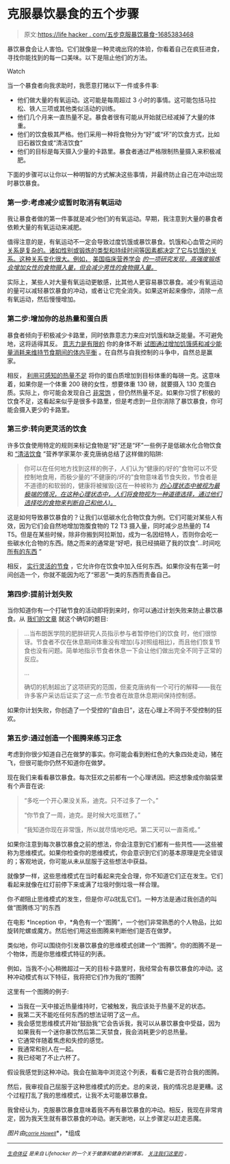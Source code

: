 # 克服暴饮暴食的五个步骤

> 原文:[https://life hacker . com/五步克服暴饮暴食-1685383468](https://lifehacker.com/five-steps-to-overcome-binge-eating-1685383468)

暴饮暴食会让人害怕。它们就像是一种灵魂出窍的体验，你看着自己在疯狂进食，寻找你能找到的每一口美味。以下是阻止他们的方法。

Watch

当一个暴食者向我求助时，我愿意打赌以下一件或多件事:

*   他们做大量的有氧运动。这可能是每周超过 3 小时的事情。这可能包括马拉松、铁人三项或其他类似活动的训练。
*   他们几个月来一直热量不足。暴食者很有可能从开始就已经减掉了大量的体重。
*   他们的饮食极其严格。他们采用一种将食物分为“好”或“坏”的饮食方式，比如旧石器饮食或“清洁饮食”
*   他们的目标是每天摄入少量的卡路里。暴食者通过严格限制热量摄入来积极减肥。

下面的步骤可以让你以一种明智的方式解决这些事情，并最终防止自己在冲动出现时暴饮暴食。

### 第一步:考虑减少或暂时取消有氧运动

我让暴食者做的第一件事就是减少他们的有氧运动。早期，我注意到大量的暴食者依赖大量的有氧运动来减肥。

值得注意的是，有氧运动不一定会导致过度饥饿或暴饮暴食。饥饿和心血管之间的 [关系是复杂的。诸如性别或锻炼的类型和持续时间等因素都决定了它与饥饿的关系。这种关系变化很大。例如，](http://www.bodyrecomposition.com/fat-loss/exercise-and-weightfat-loss-part-2.html/) [美国临床营养学会](http://ajcn.nutrition.org/content/80/5/1230.full) [*的一项研究发现，高强度锻炼会增加女性的食物摄入量，但会减少男性的食物摄入量。*](http://ajcn.nutrition.org/content/80/5/1230.full)

实际上，某些人对大量有氧运动更敏感，比其他人更容易暴饮暴食。减少有氧运动的量可以减轻暴饮暴食的冲动，或者让它完全消失。如果这听起来像你，消除一点有氧运动，然后慢慢增加。

### 第二步:增加你的总热量和蛋白质

暴食者倾向于积极减少卡路里，同时依靠意志力来应对饥饿和缺乏能量。不可避免地，这将适得其反。 [意志力是有限的](http://en.wikipedia.org/wiki/Ego_depletion) 你的身体不断 [试图通过增加饥饿感和减少能量消耗来维持节食期间的体内平衡](http://www.bodyrecomposition.com/fat-loss/the-hormones-of-bodyweight-regulation-leptin-part-1.html/) 。在自然与自我控制的斗争中，自然总是赢家。

相反， [利用可感知的热量不足](https://lifehacker.com/how-to-set-a-target-body-weight-for-better-chances-of-d-1678382801) 将你的蛋白质增加到目标体重的每磅一克。这意味着，如果你是一个体重 200 磅的女性，想要体重 130 磅，就要摄入 130 克蛋白质。实际上，你可能会发现自己 [非常饱](http://sett.com/dicktalens/i-like-to-make-people-stuff-their-faces-when-they-diet) ，但仍然热量不足。如果你习惯了积极的饮食不足，这看起来似乎是很多卡路里，但是考虑到一旦你消除了暴饮暴食，你可能会摄入更少的卡路里。

### 第三步:转向更灵活的饮食

许多饮食使用特定的规则来标记食物是“好”还是“坏”一些例子是低碳水化合物饮食和 [“清洁饮食](http://wannabebig.com/diet-and-nutrition/the-dirt-on-clean-eating/) ”营养学家莱尔·麦克唐纳总结了这样做的陷阱:

> 你可以在任何地方找到这样的例子，人们认为“健康的/好的”食物可以不受控制地食用，而极少量的“不健康的/坏的”食物意味着节食失败，节食者是不道德的和软弱的，健康将被摧毁(这在一种被称为 [*的心理状态中被视为最极端的情况，在这种心理状态中，人们将食物视为一种道德选择，通过他们选择吃的食物来判断自己和他人)。*](http://en.wikipedia.org/wiki/Orthorexia_nervosa)

这是如何导致暴饮暴食的？让我们以低碳水化合物饮食为例。它们可能对某些人有效，因为它们会自然地增加饱腹食物的 T2 T3 摄入量，同时减少总热量的 T4 T5。但是在某些时候，除非你搬到阿拉斯加，成为一名因纽特人，否则你会吃一些碳水化合物的东西。随之而来的通常是“好吧，我已经搞砸了我的饮食”...时间吃 [所有的东西](http://knowyourmeme.com/memes/x-all-the-y) ”

相反， [实行灵活的节食](http://evidencemag.com/flexible-dieting-basics/) ，它允许你在饮食中加入任何东西。如果你没有在第一时间创造一个，你就不能因为吃了“邪恶”一类的东西而责备自己。

### 第四步:提前计划失败

当你知道你有一个打破节食的活动即将到来时，你可以通过计划失败来防止暴饮暴食。从 [我们的文章](http://vitals.lifehacker.com/the-benefits-of-intentionally-failing-on-your-diet-1682610160) 就这个确切的题目:

> …当布朗医学院的肥胖研究人员指示参与者暂停他们的饮食 时，他们很惊讶。节食者不仅在休息期间体重没有增加(与对照组相比)，而且他们恢复节食也没有问题。简单地指示节食者休息一下会让他们做出完全不同于正常的反应。
> 
> …
> 
> 确切的机制超出了这项研究的范围，但麦克唐纳有一个可行的解释——我在许多客户采访后证实了这一点:节食者在故意休息期间保持控制感。

如果你计划失败，你创造了一个受控的“自由日”，这在心理上不同于不受控制的狂欢。

### 第五步:通过创造一个图腾来练习正念

考虑到你很少知道自己在做梦的事实。你可能会看到粉红色的大象四处走动，猪在飞，但很可能你仍然不知道你在做梦。

现在我们来看看暴饮暴食。每次狂欢之前都有一个心理诱因。把这想象成你脑袋里有个声音在说:

> “多吃一个开心果没关系，迪克。只不过多了一个。”
> 
> “你节食了一周，迪克。是时候大吃蛋糕了。”
> 
> “我知道你现在非常饿，所以就尽情地吃吧。第二天可以一直斋戒。”

如果你注意到每次暴饮暴食之前的想法，你会注意到它们都有一些共性——这些被称为思维模式。如果你检查你的思维模式，你会意识到它们的基本原理是完全错误的；客观地说，你可能从未从屈服于这些想法中获益。

就像梦一样，这些思维模式在当时看起来完全合理，你不知道它们正在发生。它们看起来就像在红灯前停下来或满了垃圾时倒垃圾一样合理。

你*不能*阻止思维模式的发生，但是你*可以*扰乱它们。一种方法是通过我创造的叫做“图腾练习”的东西

在电影 *Inception 中，*角色有一个“图腾”，一个他们非常熟悉的个人物品，比如旋转陀螺或魔方。然后他们用这些图腾来判断他们是否在做梦。

类似地，你可以围绕你引发暴饮暴食的思维模式创建一个“图腾”。你的图腾不是一个物体，而是你思维模式特征的列表。

例如，当我不小心稍微超过一天的目标卡路里时，我经常会有暴饮暴食的冲动。这种冲动模式有以下特征，我将把它们作为我的“图腾”

这里有一个图腾的例子:

*   当我在一天中接近热量维持时，它被触发，我应该处于热量不足的状态。
*   我第二天不能吃任何东西的想法证明了这一点。
*   我会感觉思维模式开始“鼓励我”它会告诉我，我可以从暴饮暴食中受益，因为如果我有一个迷你暴饮然后第二天禁食，我会消耗更少的总热量。
*   它通常伴随着焦虑和失控的感觉。
*   我通常和别人在一起。
*   我已经喝了不止六杯了。

假设我感觉到这种冲动。我会在脑海中浏览这个列表，看看它是否符合我的图腾。

然后，我审视自己屈服于这种思维模式的历史。总的来说，我的情况总是更糟。这个过程打乱了我的思维模式，让我不太可能暴饮暴食。

我曾经认为，克服暴饮暴食意味着我不再有暴饮暴食的冲动。相反，我现在非常肯定，因为我天生就有暴饮暴食的冲动。谢天谢地，以上步骤足以赶走恶魔。

*图片由*[<small>*corrie Howell*</small>](https://www.flickr.com/photos/coriehowell/)*，*组成

* * *

[<small>*生命体征*</small>](http://vitals.lifehacker.com/) <small>*是来自 Lifehacker 的一个关于健康和健身的新博客。*</small> [<small>*关注我们这里的*</small>](https://twitter.com/VitalsLH) <small>*。*</small>